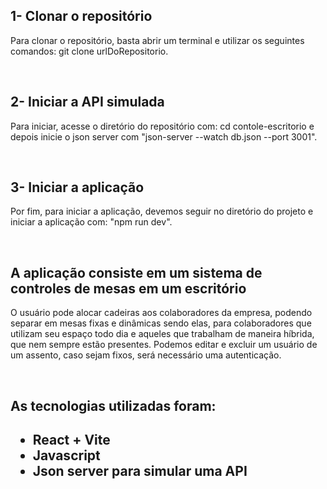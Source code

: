 ## 1- Clonar o repositório
<p>Para clonar o repositório, basta abrir um terminal e utilizar os seguintes comandos: git clone urlDoRepositorio.</p>
<br>
<h2>2- Iniciar a API simulada</h2> 
<p>Para iniciar, acesse o diretório do repositório com: cd contole-escritorio e depois inicie o json server com "json-server --watch db.json --port 3001".</p>
<br>
<h2>3- Iniciar a aplicação</h2>
<p>Por fim, para iniciar a aplicação, devemos seguir no diretório do projeto e iniciar a aplicação com: "npm run dev".</p>
<br>
<h2>A aplicação consiste em um sistema de controles de mesas em um escritório</h2>
<p>O usuário pode alocar cadeiras aos colaboradores da empresa, podendo separar em mesas fixas e dinâmicas sendo elas, para colaboradores que utilizam seu espaço todo dia e aqueles que trabalham de maneira híbrida, que nem sempre estão presentes. Podemos editar e excluir um usuário de um assento, caso sejam fixos, será necessário uma autenticação.</p>
<br>
<h2>As tecnologias utilizadas foram:<h2/>
<ul>
  <li>React + Vite</li>
  <li>Javascript</li>
  <li>Json server para simular uma API</li>
</ul>
